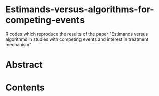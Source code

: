 # Estimands-versus-algorithms-for-competing-events
R codes which reproduce the results of the paper "Estimands versus algorithms in studies with competing events and interest in treatment mechanism"

# Abstract

# Contents
